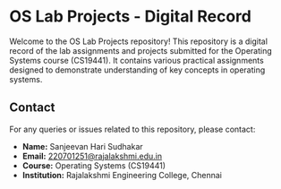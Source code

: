 # OS Lab Projects - Digital Record

Welcome to the OS Lab Projects repository! This repository is a digital record of the lab assignments and projects submitted for the Operating Systems course (CS19441). It contains various practical assignments designed to demonstrate understanding of key concepts in operating systems.

## Contact

For any queries or issues related to this repository, please contact:

- **Name:** Sanjeevan Hari Sudhakar
- **Email:** 220701251@rajalakshmi.edu.in
- **Course:** Operating Systems (CS19441)
- **Institution:** Rajalakshmi Engineering College, Chennai
